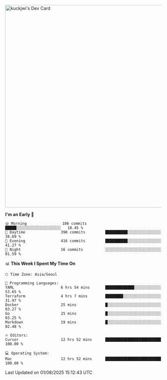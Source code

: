 <a href="https://app.daily.dev/kuckhwancho"><img src="https://api.daily.dev/devcards/v2/efef39c8028947428b3c0b486b9cd9b6.png?r=iz2&type=wide" width="652" alt="kuckjwi's Dev Card"/></a>

<!--START_SECTION:waka-->
**I'm an Early 🐤** 

```text
🌞 Morning                186 commits         █████░░░░░░░░░░░░░░░░░░░░   18.45 % 
🌆 Daytime                390 commits         ██████████░░░░░░░░░░░░░░░   38.69 % 
🌃 Evening                416 commits         ██████████░░░░░░░░░░░░░░░   41.27 % 
🌙 Night                  16 commits          ░░░░░░░░░░░░░░░░░░░░░░░░░   01.59 % 
```


📊 **This Week I Spent My Time On** 

```text
🕑︎ Time Zone: Asia/Seoul

💬 Programming Languages: 
YAML                     6 hrs 54 mins       █████████████░░░░░░░░░░░░   53.65 % 
Terraform                4 hrs 7 mins        ████████░░░░░░░░░░░░░░░░░   31.97 % 
Docker                   25 mins             █░░░░░░░░░░░░░░░░░░░░░░░░   03.27 % 
Go                       25 mins             █░░░░░░░░░░░░░░░░░░░░░░░░   03.25 % 
Markdown                 19 mins             █░░░░░░░░░░░░░░░░░░░░░░░░   02.48 % 

🔥 Editors: 
Cursor                   12 hrs 52 mins      █████████████████████████   100.00 % 

💻 Operating System: 
Mac                      12 hrs 52 mins      █████████████████████████   100.00 % 
```


 Last Updated on 01/08/2025 15:12:43 UTC
<!--END_SECTION:waka-->
